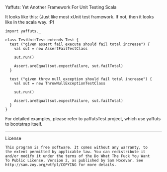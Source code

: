Yaffuts: Yet Another Framework For Unit Testing Scala

It looks like this: 
(Just like most xUnit test framework. If not, then it looks like in the scala way. :P)

	import yaffuts._

	class TestUnitTest extends Test {
	  test ("given assert fail execute should fail total increase") {
		val sut = new AssertFailTestClass

		sut.run()

		Assert.areEqual(sut.expectFailure, sut.failTotal)
	  }

	  test ("given throw null exception should fail total increase") {
		val sut = new ThrowNullExceptionTestClass

		sut.run()

		Assert.areEqual(sut.expectFailure, sut.failTotal)
	  }
	}

For detailed examples, please refer to yaffutsTest project, which use yaffuts to bootstrap itself.

------------
License

	This program is free software. It comes without any warranty, to
	the extent permitted by applicable law. You can redistribute it
	and/or modify it under the terms of the Do What The Fuck You Want
	To Public License, Version 2, as published by Sam Hocevar. See
	http://sam.zoy.org/wtfpl/COPYING for more details.